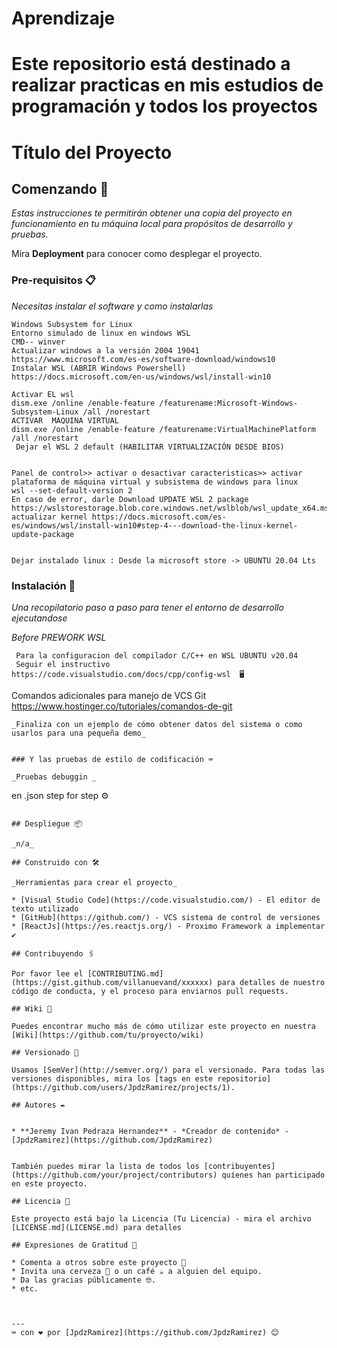 # Aprendizaje
# Este repositorio está destinado a realizar practicas en mis estudios de programación y todos los proyectos
# Título del Proyecto


## Comenzando 🚀

_Estas instrucciones te permitirán obtener una copia del proyecto en funcionamiento en tu máquina local para propósitos de desarrollo y pruebas._

Mira **Deployment** para conocer como desplegar el proyecto.


### Pre-requisitos 📋

_Necesitas instalar el software y como instalarlas_

```
Windows Subsystem for Linux
Entorno simulado de linux en windows WSL
CMD-- winver
Actualizar windows a la versión 2004 19041
https://www.microsoft.com/es-es/software-download/windows10
Instalar WSL (ABRIR Windows Powershell)
https://docs.microsoft.com/en-us/windows/wsl/install-win10

Activar EL wsl
dism.exe /online /enable-feature /featurename:Microsoft-Windows-Subsystem-Linux /all /norestart
ACTIVAR  MAQUINA VIRTUAL
dism.exe /online /enable-feature /featurename:VirtualMachinePlatform /all /norestart
 Dejar el WSL 2 default (HABILITAR VIRTUALIZACIÓN DESDE BIOS)


Panel de control>> activar o desactivar caracteristicas>> activar plataforma de máquina virtual y subsistema de windows para linux
wsl --set-default-version 2 
En caso de error, darle Download UPDATE WSL 2 package
https://wslstorestorage.blob.core.windows.net/wslblob/wsl_update_x64.msi
actualizar kernel https://docs.microsoft.com/es-es/windows/wsl/install-win10#step-4---download-the-linux-kernel-update-package


Dejar instalado linux : Desde la microsoft store -> UBUNTU 20.04 Lts

```

### Instalación 🔧

_Una recopilatorio paso a paso para tener el entorno de desarrollo ejecutandose_

_Before PREWORK WSL_

```
 Para la configuracion del compilador C/C++ en WSL UBUNTU v20.04
 Seguir el instructivo
https://code.visualstudio.com/docs/cpp/config-wsl  🖥️
```
Comandos adicionales para manejo de VCS Git
https://www.hostinger.co/tutoriales/comandos-de-git

```
_Finaliza con un ejemplo de cómo obtener datos del sistema o como usarlos para una pequeña demo_


### Y las pruebas de estilo de codificación ⌨️

_Pruebas debuggin _

```
en .json step for step ⚙️
```

## Despliegue 📦

_n/a_

## Construido con 🛠️

_Herramientas para crear el proyecto_

* [Visual Studio Code](https://code.visualstudio.com/) - El editor de texto utilizado
* [GitHub](https://github.com/) - VCS sistema de control de versiones
* [ReactJs](https://es.reactjs.org/) - Proximo Framework a implementar  ✔️

## Contribuyendo 🖇️

Por favor lee el [CONTRIBUTING.md](https://gist.github.com/villanuevand/xxxxxx) para detalles de nuestro código de conducta, y el proceso para enviarnos pull requests.

## Wiki 📖

Puedes encontrar mucho más de cómo utilizar este proyecto en nuestra [Wiki](https://github.com/tu/proyecto/wiki)

## Versionado 📌

Usamos [SemVer](http://semver.org/) para el versionado. Para todas las versiones disponibles, mira los [tags en este repositorio](https://github.com/users/JpdzRamirez/projects/1).

## Autores ✒️


* **Jeremy Ivan Pedraza Hernandez** - *Creador de contenido* - [JpdzRamirez](https://github.com/JpdzRamirez)


También puedes mirar la lista de todos los [contribuyentes](https://github.com/your/project/contributors) quíenes han participado en este proyecto. 

## Licencia 📄

Este proyecto está bajo la Licencia (Tu Licencia) - mira el archivo [LICENSE.md](LICENSE.md) para detalles

## Expresiones de Gratitud 🎁

* Comenta a otros sobre este proyecto 📢
* Invita una cerveza 🍺 o un café ☕ a alguien del equipo. 
* Da las gracias públicamente 🤓.
* etc.



---
⌨️ con ❤️ por [JpdzRamirez](https://github.com/JpdzRamirez) 😊
